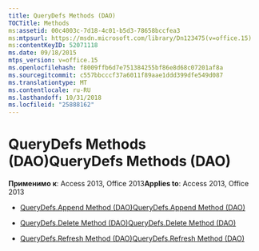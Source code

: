 ```yaml
---
title: QueryDefs Methods (DAO)
TOCTitle: Methods
ms:assetid: 00c4003c-7d18-4c01-b5d3-78658bccfea3
ms:mtpsurl: https://msdn.microsoft.com/library/Dn123475(v=office.15)
ms:contentKeyID: 52071118
ms.date: 09/18/2015
mtps_version: v=office.15
ms.openlocfilehash: f8009ffb6d7e751384255bf86e8d68c07201af8a
ms.sourcegitcommit: c557bbcccf37a6011f89aae1ddd399dfe549d087
ms.translationtype: MT
ms.contentlocale: ru-RU
ms.lasthandoff: 10/31/2018
ms.locfileid: "25888162"
---
```

# <a name="querydefs-methods-dao"></a><span data-ttu-id="86edb-102">QueryDefs Methods (DAO)</span><span class="sxs-lookup"><span data-stu-id="86edb-102">QueryDefs Methods (DAO)</span></span>


<span data-ttu-id="86edb-103">**Применимо к**: Access 2013, Office 2013</span><span class="sxs-lookup"><span data-stu-id="86edb-103">**Applies to**: Access 2013, Office 2013</span></span>



  - [<span data-ttu-id="86edb-104">QueryDefs.Append Method (DAO)</span><span class="sxs-lookup"><span data-stu-id="86edb-104">QueryDefs.Append Method (DAO)</span></span>](querydefs-append-method-dao.md)

  - [<span data-ttu-id="86edb-105">QueryDefs.Delete Method (DAO)</span><span class="sxs-lookup"><span data-stu-id="86edb-105">QueryDefs.Delete Method (DAO)</span></span>](querydefs-delete-method-dao.md)

  - [<span data-ttu-id="86edb-106">QueryDefs.Refresh Method (DAO)</span><span class="sxs-lookup"><span data-stu-id="86edb-106">QueryDefs.Refresh Method (DAO)</span></span>](querydefs-refresh-method-dao.md)

